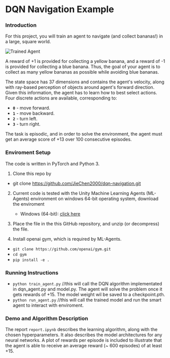 [//]: # (Image References)

[image1]: https://user-images.githubusercontent.com/10624937/42135619-d90f2f28-7d12-11e8-8823-82b970a54d7e.gif "Trained Agent"

# DQN Navigation Example

### Introduction

For this project, you will train an agent to navigate (and collect bananas!) in a large, square world.  

![Trained Agent][image1]

A reward of +1 is provided for collecting a yellow banana, and a reward of -1 is provided for collecting a blue banana.  Thus, the goal of your agent is to collect as many yellow bananas as possible while avoiding blue bananas.  

The state space has 37 dimensions and contains the agent's velocity, along with ray-based perception of objects around agent's forward direction.  Given this information, the agent has to learn how to best select actions.  Four discrete actions are available, corresponding to:
- **`0`** - move forward.
- **`1`** - move backward.
- **`2`** - turn left.
- **`3`** - turn right.

The task is episodic, and in order to solve the environment, the agent must get an average score of +13 over 100 consecutive episodes.

### Enviroment Setup

The code is written in PyTorch and Python 3.

1. Clone this repo by
* git clone https://github.com/JieChen2000/dqn-navigation.git

2. Current code is tested with the Unity Machine Learning Agents (ML-Agents) environment on windows 64-bit operating system, download the enviroment
    - Windows (64-bit): [click here](https://s3-us-west-1.amazonaws.com/udacity-drlnd/P1/Banana/Banana_Windows_x86_64.zip)

3. Place the file in the this GitHub repository, and unzip (or decompress) the file.

4. Install openai gym, which is required by ML-Agents.
* `git clone https://github.com/openai/gym.git`
* `cd gym`
* `pip install -e . `

### Running Instructions
* `python train_agent.py`  //this will call the DQN algorithm implementated in dqn_agent.py and model.py. The agent will solve the problem once it gets rewards of +15. The model weight wil be saved to a checkpoint.pth.
* `python run_agent.py`  //this will call the trained model and run the smart agent to interact with enviroment.

### Demo and Algorithm Description

The report `report.ipynb` describes the learning algorithm, along with the chosen hyperparameters. It also describes the model architectures for any neural networks. A plot of rewards per episode is included to illustrate that the agent is able to receive an average reward (~ 600 episodes) of at least +15.
